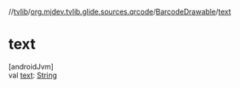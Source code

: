 //[tvlib](../../../index.md)/[org.mjdev.tvlib.glide.sources.qrcode](../index.md)/[BarcodeDrawable](index.md)/[text](text.md)

# text

[androidJvm]\
val [text](text.md): [String](https://kotlinlang.org/api/latest/jvm/stdlib/kotlin/-string/index.html)
